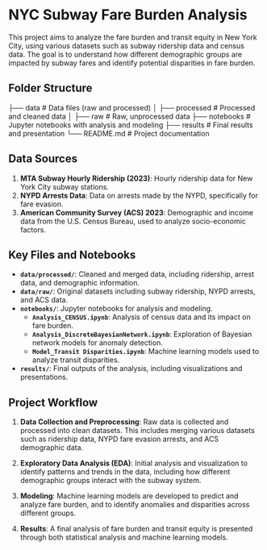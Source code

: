 # NYC Subway Fare Burden Analysis

This project aims to analyze the fare burden and transit equity in New York City, using various datasets such as subway ridership data and census data. The goal is to understand how different demographic groups are impacted by subway fares and identify potential disparities in fare burden.

## Folder Structure
├── data # Data files (raw and processed)
│ ├── processed # Processed and cleaned data
│ ├── raw # Raw, unprocessed data
├── notebooks # Jupyter notebooks with analysis and modeling
├── results # Final results and presentation
└── README.md # Project documentation

## Data Sources

1. **MTA Subway Hourly Ridership (2023)**: Hourly ridership data for New York City subway stations.
2. **NYPD Arrests Data**: Data on arrests made by the NYPD, specifically for fare evasion.
3. **American Community Survey (ACS) 2023**: Demographic and income data from the U.S. Census Bureau, used to analyze socio-economic factors.

## Key Files and Notebooks

- **`data/processed/`**: Cleaned and merged data, including ridership, arrest data, and demographic information.
- **`data/raw/`**: Original datasets including subway ridership, NYPD arrests, and ACS data.
- **`notebooks/`**: Jupyter notebooks for analysis and modeling.
    - **`Analysis_CENSUS.ipynb`**: Analysis of census data and its impact on fare burden.
    - **`Analysis_DiscreteBayesianNetwork.ipynb`**: Exploration of Bayesian network models for anomaly detection.
    - **`Model_Transit Disparities.ipynb`**: Machine learning models used to analyze transit disparities.
- **`results/`**: Final outputs of the analysis, including visualizations and presentations.

## Project Workflow

1. **Data Collection and Preprocessing**: Raw data is collected and processed into clean datasets. This includes merging various datasets such as ridership data, NYPD fare evasion arrests, and ACS demographic data.
   
2. **Exploratory Data Analysis (EDA)**: Initial analysis and visualization to identify patterns and trends in the data, including how different demographic groups interact with the subway system.

3. **Modeling**: Machine learning models are developed to predict and analyze fare burden, and to identify anomalies and disparities across different groups.

4. **Results**: A final analysis of fare burden and transit equity is presented through both statistical analysis and machine learning models.
